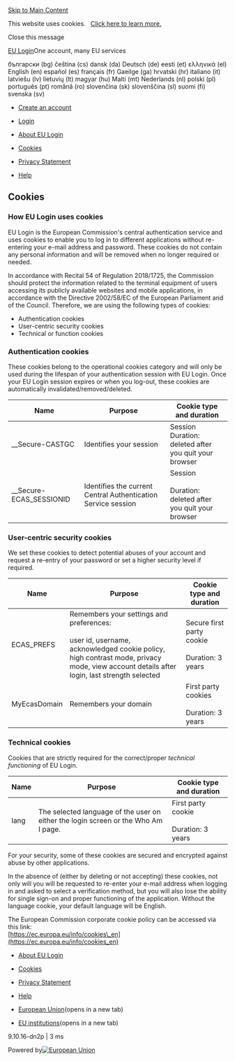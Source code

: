 [Skip to Main Content](#content)

This website uses cookies.   [Click here to learn more.](https://ecas.ec.europa.eu/cas/cookies.html;__Secure-ECAS_SESSIONID=TpZnPg6SLjVe1aBM7svqOGS976NM6W1wL2I-kOcI46ABHQzA79Wln1D7r4gLU3E1zVY!156196959 "Cookies")

Close this message

[EU Login](https://ecas.ec.europa.eu/cas/login;__Secure-ECAS_SESSIONID=TpZnPg6SLjVe1aBM7svqOGS976NM6W1wL2I-kOcI46ABHQzA79Wln1D7r4gLU3E1zVY!156196959)One account, many EU services[](https://ecas.ec.europa.eu/cas/;__Secure-ECAS_SESSIONID=TpZnPg6SLjVe1aBM7svqOGS976NM6W1wL2I-kOcI46ABHQzA79Wln1D7r4gLU3E1zVY!156196959# "Contrast")

български (bg) čeština (cs) dansk (da) Deutsch (de) eesti (et) ελληνικά (el) English (en) español (es) français (fr) Gaeilge (ga) hrvatski (hr) italiano (it) latviešu (lv) lietuvių (lt) magyar (hu) Malti (mt) Nederlands (nl) polski (pl) português (pt) română (ro) slovenčina (sk) slovenščina (sl) suomi (fi) svenska (sv)

* [Create an account](https://ecas.ec.europa.eu/cas/eim/external/register.cgi;__Secure-ECAS_SESSIONID=TpZnPg6SLjVe1aBM7svqOGS976NM6W1wL2I-kOcI46ABHQzA79Wln1D7r4gLU3E1zVY!156196959 "Create an account")
* [Login](https://ecas.ec.europa.eu/cas/login;__Secure-ECAS_SESSIONID=TpZnPg6SLjVe1aBM7svqOGS976NM6W1wL2I-kOcI46ABHQzA79Wln1D7r4gLU3E1zVY!156196959 "Login")

* [About EU Login](https://ecas.ec.europa.eu/cas/about.html;__Secure-ECAS_SESSIONID=TpZnPg6SLjVe1aBM7svqOGS976NM6W1wL2I-kOcI46ABHQzA79Wln1D7r4gLU3E1zVY!156196959 "About EU Login")
* [Cookies](https://ecas.ec.europa.eu/cas/cookies.html;__Secure-ECAS_SESSIONID=TpZnPg6SLjVe1aBM7svqOGS976NM6W1wL2I-kOcI46ABHQzA79Wln1D7r4gLU3E1zVY!156196959 "Cookies")
* [Privacy Statement](https://ecas.ec.europa.eu/cas/privacyStatement.html;__Secure-ECAS_SESSIONID=TpZnPg6SLjVe1aBM7svqOGS976NM6W1wL2I-kOcI46ABHQzA79Wln1D7r4gLU3E1zVY!156196959 "Privacy Statement")
* [Help](https://ecas.ec.europa.eu/cas/help.html;__Secure-ECAS_SESSIONID=TpZnPg6SLjVe1aBM7svqOGS976NM6W1wL2I-kOcI46ABHQzA79Wln1D7r4gLU3E1zVY!156196959 "Help")

Cookies
-------

### How EU Login uses cookies

EU Login is the European Commission's central authentication service and uses cookies to enable you to log in to different applications without re-entering your e-mail address and password. These cookies do not contain any personal information and will be removed when no longer required or needed.

In accordance with Recital 54 of Regulation 2018/1725, the Commission should protect the information related to the terminal equipment of users accessing its publicly available websites and mobile applications, in accordance with the Directive 2002/58/EC of the European Parliament and of the Council. Therefore, we are using the following types of cookies:

* Authentication cookies
* User-centric security cookies
* Technical or function cookies

### Authentication cookies

These cookies belong to the operational cookies category and will only be used during the lifespan of your authentication session with EU Login. Once your EU Login session expires or when you log-out, these cookies are automatically invalidated/removed/deleted.

| Name | Purpose | Cookie type and duration |
| --- | --- | --- |
| \_\_Secure-CASTGC | Identifies your session | Session  <br>Duration: deleted after you quit your browser |
| \_\_Secure-ECAS\_SESSIONID | Identifies the current Central Authentication Service session | Session  <br>  <br>Duration: deleted after you quit your browser |

### User-centric security cookies

We set these cookies to detect potential abuses of your account and request a re-entry of your password or set a higher security level if required.

| Name | Purpose | Cookie type and duration |
| --- | --- | --- |
| ECAS\_PREFS | Remembers your settings and preferences:  <br>  <br>user id, username, acknowledged cookie policy, high contrast mode, privacy mode, view account details after login, last strength selected | Secure first party cookie  <br>  <br>Duration: 3 years |
| MyEcasDomain | Remembers your domain | First party cookies  <br>  <br>Duration: 3 years |

### Technical cookies

Cookies that are strictly required for the correct/proper _technical functioning_ of EU Login.

| Name | Purpose | Cookie type and duration |
| --- | --- | --- |
| lang | The selected language of the user on either the login screen or the Who Am I page. | First party cookie  <br>  <br>Duration: 3 years |

For your security, some of these cookies are secured and encrypted against abuse by other applications.

In the absence of (either by deleting or not accepting) these cookies, not only will you will be requested to re-enter your e-mail address when logging in and asked to select a verification method, but you will also lose the ability for single sign-on and proper functioning of the application. Without the language cookie, your default language will be English.

The European Commission corporate cookie policy can be accessed via this link:  
[https://ec.europa.eu/info/cookies\_en](https://ec.europa.eu/info/cookies_en)

* [About EU Login](https://ecas.ec.europa.eu/cas/about.html;__Secure-ECAS_SESSIONID=TpZnPg6SLjVe1aBM7svqOGS976NM6W1wL2I-kOcI46ABHQzA79Wln1D7r4gLU3E1zVY!156196959 "About EU Login")
* [Cookies](https://ecas.ec.europa.eu/cas/cookies.html;__Secure-ECAS_SESSIONID=TpZnPg6SLjVe1aBM7svqOGS976NM6W1wL2I-kOcI46ABHQzA79Wln1D7r4gLU3E1zVY!156196959 "Cookies")
* [Privacy Statement](https://ecas.ec.europa.eu/cas/privacyStatement.html;__Secure-ECAS_SESSIONID=TpZnPg6SLjVe1aBM7svqOGS976NM6W1wL2I-kOcI46ABHQzA79Wln1D7r4gLU3E1zVY!156196959 "Privacy Statement")
* [Help](https://ecas.ec.europa.eu/cas/help.html;__Secure-ECAS_SESSIONID=TpZnPg6SLjVe1aBM7svqOGS976NM6W1wL2I-kOcI46ABHQzA79Wln1D7r4gLU3E1zVY!156196959 "Help")

* [European Union](https://europa.eu;__secure-ecas_sessionid=tpznpg6sljve1abm7svqogs976nm6w1wl2i-koci46abhqza79wln1d7r4glu3e1zvy!156196959/ "European Union")(opens in a new tab)
* [EU institutions](https://europa.eu/about-eu/institutions-bodies/index_en.htm;__Secure-ECAS_SESSIONID=TpZnPg6SLjVe1aBM7svqOGS976NM6W1wL2I-kOcI46ABHQzA79Wln1D7r4gLU3E1zVY!156196959 "EU institutions")(opens in a new tab)

9.10.16-dn2p | 3 ms

Powered by[![European Union](https://ecas.ec.europa.eu/cas/images/eu-logo-en.svg;__Secure-ECAS_SESSIONID=TpZnPg6SLjVe1aBM7svqOGS976NM6W1wL2I-kOcI46ABHQzA79Wln1D7r4gLU3E1zVY!156196959)](https://europa.eu;__secure-ecas_sessionid=tpznpg6sljve1abm7svqogs976nm6w1wl2i-koci46abhqza79wln1d7r4glu3e1zvy!156196959/)